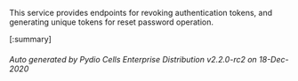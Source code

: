 






This service provides endpoints for revoking authentication tokens, and generating unique tokens for reset password operation.

[:summary]

###### Auto generated by Pydio Cells Enterprise Distribution v2.2.0-rc2 on 18-Dec-2020
